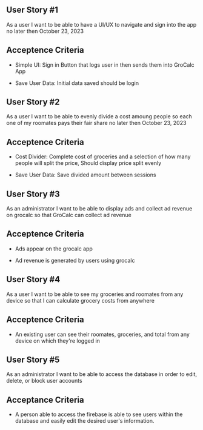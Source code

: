 ## User Story #1
As a user I want to be able to have a UI/UX to navigate and sign into the app no later then October 23, 2023

## Acceptence Criteria
- Simple UI: Sign in Button that logs user in then sends them into GroCalc App
* Save User Data: Initial data saved should be login


## User Story #2
As a user I want to be able to evenly divide a cost amoung people so each one of my roomates pays their fair share no later then October 23, 2023

## Acceptence Criteria
- Cost Divider: Complete cost of groceries and a selection of how many people will split the price, Should display price split evenly
* Save User Data: Save divided amount between sessions

## User Story #3
As an administrator I want to be able to display ads and collect ad revenue on grocalc so that GroCalc can collect ad revenue 

## Acceptence Criteria
- Ads appear on the grocalc app
* Ad revenue is generated by users using grocalc 

## User Story #4
As a user I want to be able to see my groceries and roomates from any device so that I can calculate grocery costs from anywhere 

## Acceptence Criteria
- An existing user can see their roomates, groceries, and total from any device on which they're logged in

## User Story #5
As an administrator I want to be able to access the database in order to edit, delete, or block user accounts

## Acceptance Criteria
- A person able to access the firebase is able to see users within the database and easily
edit the desired user's information.
